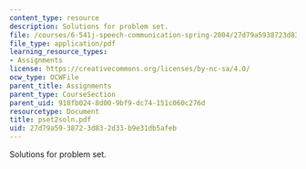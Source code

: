 ```yaml
---
content_type: resource
description: Solutions for problem set.
file: /courses/6-541j-speech-communication-spring-2004/27d79a5938723d832d33b9e31db5afeb_pset2soln.pdf
file_type: application/pdf
learning_resource_types:
- Assignments
license: https://creativecommons.org/licenses/by-nc-sa/4.0/
ocw_type: OCWFile
parent_title: Assignments
parent_type: CourseSection
parent_uid: 918fb024-8d00-9bf9-dc74-151c060c276d
resourcetype: Document
title: pset2soln.pdf
uid: 27d79a59-3872-3d83-2d33-b9e31db5afeb
---
```

Solutions for problem set.